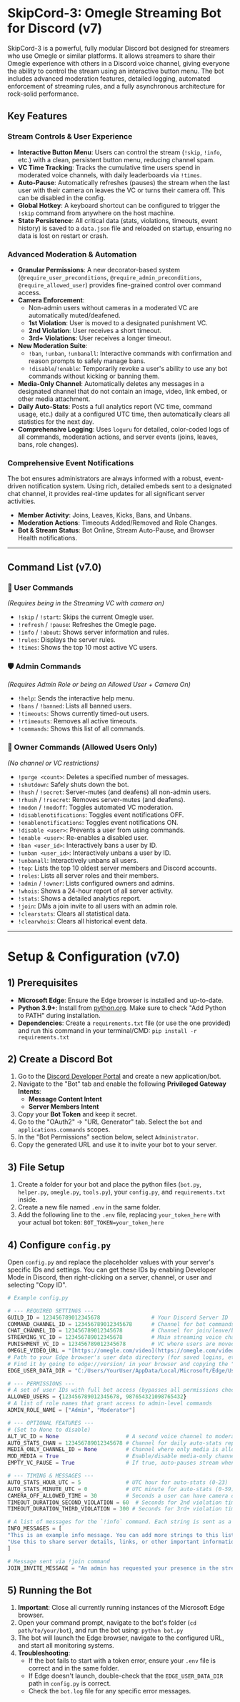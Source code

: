 # SkipCord-3: Omegle Streaming Bot for Discord (v7)

SkipCord-3 is a powerful, fully modular Discord bot designed for streamers who use Omegle or similar platforms. It allows streamers to share their Omegle experience with others in a Discord voice channel, giving everyone the ability to control the stream using an interactive button menu. The bot includes advanced moderation features, detailed logging, automated enforcement of streaming rules, and a fully asynchronous architecture for rock-solid performance.

## Key Features

### **Stream Controls & User Experience**

* **Interactive Button Menu**: Users can control the stream (`!skip`, `!info`, etc.) with a clean, persistent button menu, reducing channel spam.
* **VC Time Tracking**: Tracks the cumulative time users spend in moderated voice channels, with daily leaderboards via `!times`.
* **Auto-Pause**: Automatically refreshes (pauses) the stream when the last user with their camera on leaves the VC or turns their camera off. This can be disabled in the config.
* **Global Hotkey**: A keyboard shortcut can be configured to trigger the `!skip` command from anywhere on the host machine.
* **State Persistence**: All critical data (stats, violations, timeouts, event history) is saved to a `data.json` file and reloaded on startup, ensuring no data is lost on restart or crash.

### **Advanced Moderation & Automation**

* **Granular Permissions**: A new decorator-based system (`@require_user_preconditions`, `@require_admin_preconditions`, `@require_allowed_user`) provides fine-grained control over command access.
* **Camera Enforcement**:
    * Non-admin users without cameras in a moderated VC are automatically muted/deafened.
    * **1st Violation**: User is moved to a designated punishment VC.
    * **2nd Violation**: User receives a short timeout.
    * **3rd+ Violations**: User receives a longer timeout.
* **New Moderation Suite**:
    * `!ban`, `!unban`, `!unbanall`: Interactive commands with confirmation and reason prompts to safely manage bans.
    * `!disable`/`!enable`: Temporarily revoke a user's ability to use any bot commands without kicking or banning them.
* **Media-Only Channel**: Automatically deletes any messages in a designated channel that do not contain an image, video, link embed, or other media attachment.
* **Daily Auto-Stats**: Posts a full analytics report (VC time, command usage, etc.) daily at a configured UTC time, then automatically clears all statistics for the next day.
* **Comprehensive Logging**: Uses `loguru` for detailed, color-coded logs of all commands, moderation actions, and server events (joins, leaves, bans, role changes).

### **Comprehensive Event Notifications**

The bot ensures administrators are always informed with a robust, event-driven notification system. Using rich, detailed embeds sent to a designated chat channel, it provides real-time updates for all significant server activities.

* **Member Activity**: Joins, Leaves, Kicks, Bans, and Unbans.
* **Moderation Actions**: Timeouts Added/Removed and Role Changes.
* **Bot & Stream Status**: Bot Online, Stream Auto-Pause, and Browser Health notifications.

---

## Command List (v7.0)

### 👤 User Commands

*(Requires being in the Streaming VC with camera on)*

* `!skip` / `!start`: Skips the current Omegle user.
* `!refresh` / `!pause`: Refreshes the Omegle page.
* `!info` / `!about`: Shows server information and rules.
* `!rules`: Displays the server rules.
* `!times`: Shows the top 10 most active VC users.

### 🛡️ Admin Commands

*(Requires Admin Role or being an Allowed User + Camera On)*

* `!help`: Sends the interactive help menu.
* `!bans` / `!banned`: Lists all banned users.
* `!timeouts`: Shows currently timed-out users.
* `!rtimeouts`: Removes all active timeouts.
* `!commands`: Shows this list of all commands.

### 👑 Owner Commands (Allowed Users Only)

*(No channel or VC restrictions)*

* `!purge <count>`: Deletes a specified number of messages.
* `!shutdown`: Safely shuts down the bot.
* `!hush` / `!secret`: Server-mutes (and deafens) all non-admin users.
* `!rhush` / `!rsecret`: Removes server-mutes (and deafens).
* `!modon` / `!modoff`: Toggles automated VC moderation.
* `!disablenotifications`: Toggles event notifications OFF.
* `!enablenotifications`: Toggles event notifications ON.
* `!disable <user>`: Prevents a user from using commands.
* `!enable <user>`: Re-enables a disabled user.
* `!ban <user_id>`: Interactively bans a user by ID.
* `!unban <user_id>`: Interactively unbans a user by ID.
* `!unbanall`: Interactively unbans all users.
* `!top`: Lists the top 10 oldest server members and Discord accounts.
* `!roles`: Lists all server roles and their members.
* `!admin` / `!owner`: Lists configured owners and admins.
* `!whois`: Shows a 24-hour report of all server activity.
* `!stats`: Shows a detailed analytics report.
* `!join`: DMs a join invite to all users with an admin role.
* `!clearstats`: Clears all statistical data.
* `!clearwhois`: Clears all historical event data.

---

# Setup & Configuration (v7.0)

## 1) Prerequisites

* **Microsoft Edge**: Ensure the Edge browser is installed and up-to-date.
* **Python 3.9+**: Install from [python.org](https://www.python.org/downloads/). Make sure to check "Add Python to PATH" during installation.
* **Dependencies**: Create a `requirements.txt` file (or use the one provided) and run this command in your terminal/CMD:
    `pip install -r requirements.txt`

## 2) Create a Discord Bot

1.  Go to the [Discord Developer Portal](https://discord.com/developers/applications) and create a new application/bot.
2.  Navigate to the "Bot" tab and enable the following **Privileged Gateway Intents**:
    * **Message Content Intent**
    * **Server Members Intent**
3.  Copy your **Bot Token** and keep it secret.
4.  Go to the "OAuth2" -> "URL Generator" tab. Select the `bot` and `applications.commands` scopes.
5.  In the "Bot Permissions" section below, select `Administrator`.
6.  Copy the generated URL and use it to invite your bot to your server.

## 3) File Setup

1.  Create a folder for your bot and place the python files (`bot.py`, `helper.py`, `omegle.py`, `tools.py`), your `config.py`, and `requirements.txt` inside.
2.  Create a new file named `.env` in the same folder.
3.  Add the following line to the `.env` file, replacing `your_token_here` with your actual bot token:
    `BOT_TOKEN=your_token_here`

## 4) Configure `config.py`

Open `config.py` and replace the placeholder values with your server's specific IDs and settings. You can get these IDs by enabling Developer Mode in Discord, then right-clicking on a server, channel, or user and selecting "Copy ID".

```python
# Example config.py

# --- REQUIRED SETTINGS ---
GUILD_ID = 123456789012345678                # Your Discord Server ID
COMMAND_CHANNEL_ID = 123456789012345678      # Channel for bot commands and help menu
CHAT_CHANNEL_ID = 123456789012345678         # Channel for join/leave/ban notifications
STREAMING_VC_ID = 123456789012345678         # Main streaming voice channel
PUNISHMENT_VC_ID = 123456789012345678        # VC where users are moved for a first violation
OMEGLE_VIDEO_URL = "[https://omegle.com/video](https://omegle.com/video)" # URL for the streaming website
# Path to your Edge browser's user data directory (for saved logins, etc.)
# Find it by going to edge://version/ in your browser and copying the "Profile path"
EDGE_USER_DATA_DIR = "C:/Users/YourUser/AppData/Local/Microsoft/Edge/User Data"

# --- PERMISSIONS ---
# A set of user IDs with full bot access (bypasses all permissions checks)
ALLOWED_USERS = {123456789012345678, 987654321098765432}
# A list of role names that grant access to admin-level commands
ADMIN_ROLE_NAME = ["Admin", "Moderator"]

# --- OPTIONAL FEATURES ---
# (Set to None to disable)
ALT_VC_ID = None                     # A second voice channel to moderate
AUTO_STATS_CHAN = 123456789012345678 # Channel for daily auto-stats reports
MEDIA_ONLY_CHANNEL_ID = None         # Channel where only media is allowed
MOD_MEDIA = True                     # Enable/disable media-only channel moderation
EMPTY_VC_PAUSE = True                # If true, auto-pauses stream when VC is empty

# --- TIMING & MESSAGES ---
AUTO_STATS_HOUR_UTC = 5              # UTC hour for auto-stats (0-23)
AUTO_STATS_MINUTE_UTC = 0            # UTC minute for auto-stats (0-59)
CAMERA_OFF_ALLOWED_TIME = 30         # Seconds a user can have camera off before punishment
TIMEOUT_DURATION_SECOND_VIOLATION = 60  # Seconds for 2nd violation timeout
TIMEOUT_DURATION_THIRD_VIOLATION = 300 # Seconds for 3rd+ violation timeout

# A list of messages for the `!info` command. Each string is sent as a separate message.
INFO_MESSAGES = [
"This is an example info message. You can add more strings to this list to send multiple messages.",
"Use this to share server details, links, or other important information."
]

# Message sent via !join command
JOIN_INVITE_MESSAGE = "An admin has requested your presence in the stream! Join here: <#CHANNEL_ID>"
```

## 5) Running the Bot

1.  **Important**: Close all currently running instances of the Microsoft Edge browser.
2.  Open your command prompt, navigate to the bot's folder (`cd path/to/your/bot`), and run the bot using:
    `python bot.py`
3.  The bot will launch the Edge browser, navigate to the configured URL, and start all monitoring systems.
4.  **Troubleshooting**:
    * If the bot fails to start with a token error, ensure your `.env` file is correct and in the same folder.
    * If Edge doesn't launch, double-check that the `EDGE_USER_DATA_DIR` path in `config.py` is correct.
    * Check the `bot.log` file for any specific error messages.
